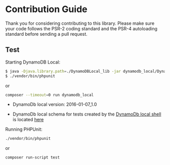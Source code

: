 Contribution Guide
==================

Thank you for considering contributing to this library. Please make sure your code follows the PSR-2 coding standard and the PSR-4 autoloading standard before sending a pull request.

Test
----

Starting DynamoDB Local:

```bash
$ java -Djava.library.path=./DynamoDBLocal_lib -jar dynamodb_local/DynamoDBLocal.jar --port 3000
$ ./vendor/bin/phpunit
```

or

```bash
composer --timeout=0 run dynamodb_local
```

* DynamoDb local version: 2016-01-07_1.0

* DynamoDb local schema for tests created by the [DynamoDb local shell](http://docs.aws.amazon.com/amazondynamodb/latest/developerguide/Tools.DynamoDBLocal.Shell.html) is located [here](dynamodb_local_schema.js)

Running PHPUnit:

```bash
./vendor/bin/phpunit
```

or

```bash
composer run-script test
```